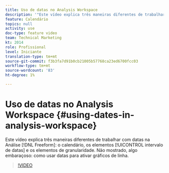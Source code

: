```yaml
---
title: Uso de datas no Analysis Workspace
description: '"Este vídeo explica três maneiras diferentes de trabalhar com datas na Análise de forma livre: o calendário, os elementos do intervalo de datas e os elementos de granularidade. Não mostrado, algo embaraçoso: como usar datas para ativar gráficos de linha. "'
feature: Calendário
topics: null
activity: use
doc-type: feature video
team: Technical Marketing
kt: 2014
role: Profissional
level: Iniciante
translation-type: tm+mt
source-git-commit: f3b3fa7d91b0cb21005b57768ca23ed6700fcc03
workflow-type: tm+mt
source-wordcount: '83'
ht-degree: 1%

---
```



# Uso de datas no Analysis Workspace {#using-dates-in-analysis-workspace}

Este vídeo explica três maneiras diferentes de trabalhar com datas na Análise [!DNL Freeform]: o calendário, os elementos [!UICONTROL intervalo de datas] e os elementos de granularidade. Não mostrado, algo embaraçoso: como usar datas para ativar gráficos de linha.

>[!VIDEO](https://video.tv.adobe.com/v/24136/?quality=12)
